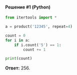 #### Решение #1 (Python)
```python
from itertools import *

a = product('12345', repeat=4)

count = 0
for i in a:
	if i.count('5') == 1:
		count += 1

print(count)
```
**Ответ:** 256.
